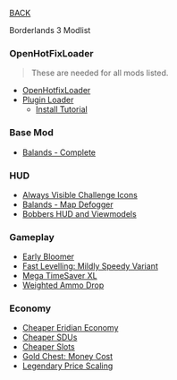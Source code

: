 
[BACK](..)

Borderlands 3 Modlist

### OpenHotFixLoader
> These are needed for all mods listed.
- [OpenHotfixLoader](https://github.com/apple1417/OpenHotfixLoader/releases/)
- [Plugin Loader](https://github.com/FromDarkHell/BL3DX11Injection/releases/)
    - [Install Tutorial](https://www.youtube.com/watch?v=gHX3dtZIojY)

### Base Mod
- [Balands - Complete](https://github.com/BLCM/bl3mods/wiki/Balands%20%28from%20Balands%20-%203%20-%20Complete%20Version.bl3hotfix%29)

### HUD
- [Always Visible Challenge Icons](https://github.com/BLCM/bl3mods/wiki/Always-Visible-Challenge-Icons)
- [Balands - Map Defogger](https://github.com/BLCM/bl3mods/wiki/Balands---Map-Defogger)
- [Bobbers HUD and Viewmodels](https://github.com/BLCM/bl3mods/wiki/Bobbers-HUD-and-Viewmodels)

### Gameplay
- [Early Bloomer](https://github.com/BLCM/bl3mods/wiki/Early-Bloomer)
- [Fast Levelling: Mildly Speedy Variant](https://github.com/BLCM/bl3mods/wiki/Fast-Levelling:-Mildly-Speedy-Variant)
- [Mega TimeSaver XL](https://github.com/BLCM/bl3mods/wiki/Mega-TimeSaver-XL)
- [Weighted Ammo Drop](https://github.com/BLCM/bl3mods/wiki/Weighted-Ammo-Drop)

### Economy
- [Cheaper Eridian Economy](https://github.com/BLCM/bl3mods/wiki/Cheaper-Eridium-Economy)
- [Cheaper SDUs](https://github.com/BLCM/bl3mods/wiki/Cheaper-SDUs)
- [Cheaper Slots](https://github.com/BLCM/bl3mods/wiki/Cheaper-Slots)
- [Gold Chest: Money Cost](https://github.com/BLCM/bl3mods/wiki/Gold-Chest:-Money-Cost)
- [Legendary Price Scaling](https://github.com/BLCM/bl3mods/wiki/Legendary-Price-Scaling)